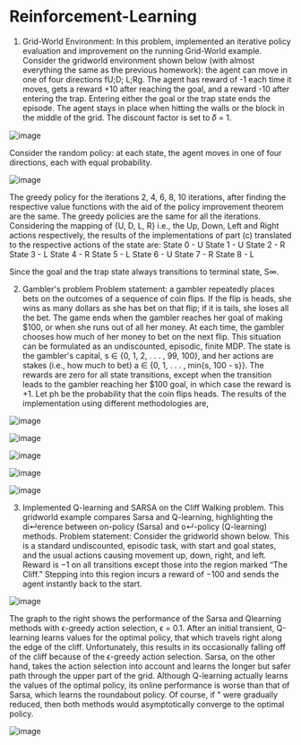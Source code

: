 # Reinforcement-Learning

1. Grid-World Environment:
In this problem, implemented an iterative policy evaluation and improvement on the running Grid-World example. Consider the gridworld environment shown below (with almost everything the same as the previous homework): the agent can move in one of four directions fU;D; L;Rg. The agent has reward of -1 each time it moves, gets a reward +10 after reaching the goal, and a reward -10 after entering the trap. Entering either the goal or the trap state ends the episode. The agent stays in place when hitting the
walls or the block in the middle of the grid. The discount factor is set to 𝛿 = 1.

![image](https://user-images.githubusercontent.com/42225976/156284379-989361b7-833d-46be-8cec-9c40e6a27d7a.png)

Consider the random policy: at each state, the agent moves in one of four directions, each with equal probability.

![image](https://user-images.githubusercontent.com/42225976/156287980-b1735009-cc74-44c3-b1f7-287a474b506f.png)

The greedy policy for the iterations 2, 4, 6, 8, 10 iterations, after finding the respective value functions with the aid of the policy improvement theorem are the same. The greedy policies are the same for all the iterations. Considering the mapping of {U, D, L, R} i.e., the Up, Down, Left and Right actions respectively, the results of the implementations of part (c) translated to the respective actions of the state are:
State 0 - U
State 1 - U
State 2 - R
State 3 - L
State 4 - R
State 5 - L
State 6 - U
State 7 - R
State 8 - L

Since the goal and the trap state always transitions to terminal state, S∞.

2. Gambler's problem
Problem statement: a gambler repeatedly places bets on the outcomes of a sequence of coin
flips. If the flip is heads, she wins as many dollars as she has bet on that flip; if it is tails, she loses all the bet. The game ends when the gambler reaches her goal of making $100, or when she runs out of all her money. At each time, the gambler chooses how much of her money to bet on the next flip.
This situation can be formulated as an undiscounted, episodic, finite MDP. The state is the
gambler's capital, s ∈ {0, 1, 2, . . . , 99, 100}, and her actions are stakes (i.e., how much to bet) a ∈ {0, 1, . . . , min{s, 100 - s}}. The rewards are zero for all state transitions, except when the transition leads to the gambler reaching her $100 goal, in which case the reward is +1. Let ph be the probability that the coin flips heads.
The results of the implementation using different methodologies are,

![image](https://user-images.githubusercontent.com/42225976/156296421-6389bd51-3db8-4d29-b841-dc5aad637234.png)

![image](https://user-images.githubusercontent.com/42225976/156296991-cc5271ab-45be-45f0-9b33-cdca7f3f2dc1.png)

![image](https://user-images.githubusercontent.com/42225976/156297037-d6e032a5-c478-435f-ad42-9f3e9942e227.png)

![image](https://user-images.githubusercontent.com/42225976/156297071-58d95109-c29a-402c-962a-1f48d6edf2fe.png)

![image](https://user-images.githubusercontent.com/42225976/156297170-c057c0ee-0a42-4e78-b7ea-6407f5b4ad0c.png)

3. Implemented Q-learning and SARSA on the Cliff Walking problem. This gridworld example compares Sarsa and Q-learning, highlighting the di↵erence between on-policy (Sarsa) and o↵-policy (Q-learning) methods.
Problem statement: Consider the gridworld shown below. This is a standard undiscounted, episodic task, with start and goal states, and the usual actions causing movement up, down, right, and left. Reward is −1 on all transitions except those into the region marked “The Cliff.” Stepping into this region incurs a reward of −100 and sends the agent instantly back to the start.

![image](https://user-images.githubusercontent.com/42225976/156297787-cfe3ed9d-a11a-4069-a247-d4c89ee62f8a.png)

The graph to the right shows the performance of the Sarsa and Qlearning methods with ϵ-greedy action selection, ϵ = 0.1. After an initial transient, Q-learning learns values for the optimal policy, that which travels right along the edge of the cliff. Unfortunately, this results in its occasionally falling off of the cliff because of the ϵ-greedy action
selection. Sarsa, on the other hand, takes the action selection into account and learns the longer but safer path through the upper part of the grid. Although Q-learning actually learns the values of the optimal policy, its online performance is worse than that of Sarsa, which learns the roundabout policy. Of course, if " were gradually reduced, then both methods would asymptotically converge to the optimal policy.

![image](https://user-images.githubusercontent.com/42225976/156298036-c903f44d-1877-42f9-8ab4-230a1435d042.png)

